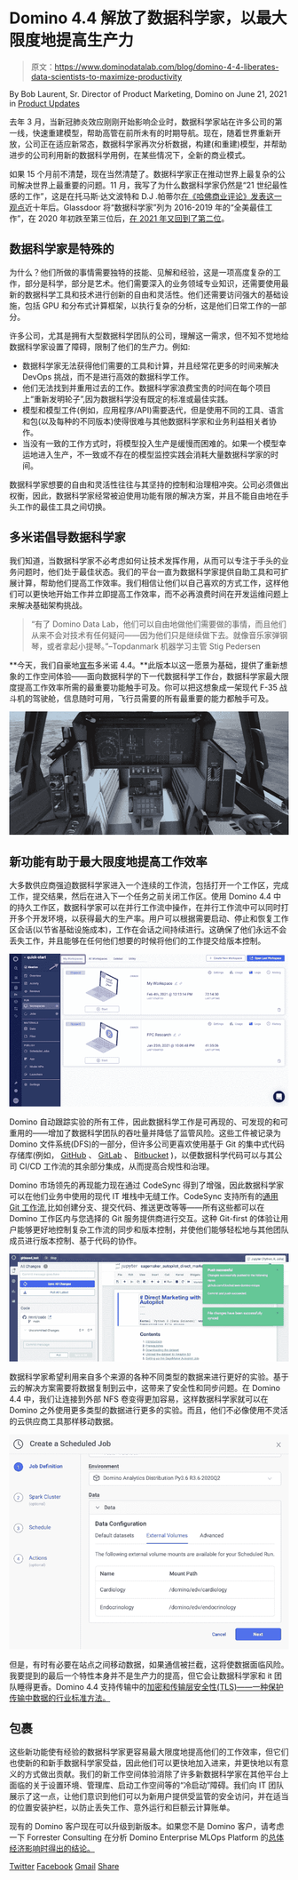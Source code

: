 # Domino 4.4 解放了数据科学家，以最大限度地提高生产力

> 原文：<https://www.dominodatalab.com/blog/domino-4-4-liberates-data-scientists-to-maximize-productivity>

By Bob Laurent, Sr. Director of Product Marketing, Domino on June 21, 2021 in [Product Updates](/blog/product-updates/)

去年 3 月，当新冠肺炎效应刚刚开始影响企业时，数据科学家站在许多公司的第一线，快速重建模型，帮助高管在前所未有的时期导航。现在，随着世界重新开放，公司正在适应新常态，数据科学家再次分析数据，构建(和重建)模型，并帮助进步的公司利用新的数据科学用例，在某些情况下，全新的商业模式。

如果 15 个月前不清楚，现在当然清楚了。数据科学家正在推动世界上最复杂的公司解决世界上最重要的问题。11 月，我写了为什么数据科学家仍然是“21 世纪最性感的工作”，这是在托马斯·达文波特和 D.J .帕蒂尔[在《哈佛商业评论》发表这一观点](https://hbr.org/2012/10/data-scientist-the-sexiest-job-of-the-21st-century)近十年后。Glassdoor 将“数据科学家”列为 2016-2019 年的“全美最佳工作”，在 2020 年初跌至第三位后，[在 2021 年又回到了第二位](https://www.glassdoor.com/List/Best-Jobs-in-America-LST_KQ0,20.htm)。

## 数据科学家是特殊的

为什么？他们所做的事情需要独特的技能、见解和经验，这是一项高度复杂的工作，部分是科学，部分是艺术。他们需要深入的业务领域专业知识，还需要使用最新的数据科学工具和技术进行创新的自由和灵活性。他们还需要访问强大的基础设施，包括 GPU 和分布式计算框架，以执行复杂的分析，这是他们日常工作的一部分。

许多公司，尤其是拥有大型数据科学团队的公司，理解这一需求，但不知不觉地给数据科学家设置了障碍，限制了他们的生产力。例如:

*   数据科学家无法获得他们需要的工具和计算，并且经常花更多的时间来解决 DevOps 挑战，而不是进行高效的数据科学工作。
*   他们无法找到并重用过去的工作。数据科学家浪费宝贵的时间在每个项目上“重新发明轮子”,因为数据科学没有既定的标准或最佳实践。
*   模型和模型工件(例如，应用程序/API)需要迭代，但是使用不同的工具、语言和包(以及每种的不同版本)使得很难与其他数据科学家和业务利益相关者协作。
*   当没有一致的工作方式时，将模型投入生产是缓慢而困难的。如果一个模型幸运地进入生产，不一致或不存在的模型监控实践会消耗大量数据科学家的时间。

数据科学家想要的自由和灵活性往往与其坚持的控制和治理相冲突。公司必须做出权衡，因此，数据科学家经常被迫使用功能有限的解决方案，并且不能自由地在手头工作的最佳工具之间切换。

## 多米诺倡导数据科学家

我们知道，当数据科学家不必考虑如何让技术发挥作用，从而可以专注于手头的业务问题时，他们处于最佳状态。我们的平台一直为数据科学家提供自助工具和可扩展计算，帮助他们提高工作效率。我们相信让他们以自己喜欢的方式工作，这样他们可以更快地开始工作并立即提高工作效率，而不必再浪费时间在开发运维问题上来解决基础架构挑战。

> “有了 Domino Data Lab，他们可以自由地做他们需要做的事情，而且他们从来不会对技术有任何疑问——因为他们只是继续做下去。就像音乐家弹钢琴，或者拿起小提琴。”–Topdanmark 机器学习主管 Stig Pedersen

**今天，我们自豪地[宣布](https://www.dominodatalab.com/news/domino-4-4-boosts-data-scientists-ability-to-work-the-way-they-want-and-maximize-productivity/)多米诺 4.4。**此版本以这一愿景为基础，提供了重新想象的工作空间体验——面向数据科学的下一代数据科学工作台，数据科学家最大限度提高工作效率所需的最重要功能触手可及。你可以把这想象成一架现代 F-35 战斗机的驾驶舱，信息随时可用，飞行员需要的所有最重要的能力都触手可及。

![](img/50c3127e7f1c9d0f14a16859ef1a0357.png "F-35 Cockpit (Credit: Lockheed Martin)")

## 新功能有助于最大限度地提高工作效率

大多数供应商强迫数据科学家进入一个连续的工作流，包括打开一个工作区，完成工作，提交结果，然后在进入下一个任务之前关闭工作区。使用 Domino 4.4 中的持久工作区，数据科学家可以在并行工作流中操作，在并行工作流中可以同时打开多个开发环境，以获得最大的生产率。用户可以根据需要启动、停止和恢复工作区会话(以节省基础设施成本)，工作在会话之间持续进行。这确保了他们永远不会丢失工作，并且能够在任何他们想要的时候将他们的工作提交给版本控制。

![Durable Workspaces allow users to start, stop, and resume workspace sessions as needed, with work that persists from session to session.](img/b67e8a4bedcc04f394a9ecdad10409ef.png "Starting, stopping, and resuming Durable Workspaces")

Domino 自动跟踪实验的所有工件，因此数据科学工作是可再现的、可发现的和可重用的——增加了数据科学团队的吞吐量并降低了监管风险。这些工件被记录为 Domino 文件系统(DFS)的一部分，但许多公司更喜欢使用基于 Git 的集中式代码存储库(例如， [GitHub](https://github.com/) 、 [GitLab](https://about.gitlab.com/) 、 [Bitbucket](https://bitbucket.org/) )，以便数据科学代码可以与其公司 CI/CD 工作流的其余部分集成，从而提高合规性和治理。

Domino 市场领先的再现能力现在通过 CodeSync 得到了增强，因此数据科学家可以在他们业务中使用的现代 IT 堆栈中无缝工作。CodeSync 支持所有的[通用 Git 工作流](https://www.atlassian.com/git/tutorials/comparing-workflows/feature-branch-workflow),比如创建分支、提交代码、推送更改等等——所有这些都可以在 Domino 工作区内与您选择的 Git 服务提供商进行交互。这种 Git-first 的体验让用户能够更好地控制复杂工作流的同步和版本控制，并使他们能够轻松地与其他团队成员进行版本控制、基于代码的协作。

![CodeSync gives users more control over the syncing and versioning of complex workflows to Git service providers.](img/74b2b4a38e0865edd1578451fd53a1c0.png "Using CodeSync to execute Git workflows from within Domino")

数据科学家希望利用来自多个来源的各种不同类型的数据来进行更好的实验。基于云的解决方案需要将数据复制到云中，这带来了安全性和同步问题。在 Domino 4.4 中，我们让连接到外部 NFS 卷变得更加容易，这样数据科学家就可以在 Domino 之外使用更多类型的数据进行更多的实验。而且，他们不必像使用不灵活的云供应商工具那样移动数据。

![We’ve made it easier to connect to External NFS Volumes for greater experimentation.](img/8ac14cd51d277c679f32864b0e4aaa95.png "Connecting to External NFS Volumes")

但是，有时有必要在站点之间移动数据，如果通信被拦截，这将使数据面临风险。我要提到的最后一个特性本身并不是生产力的提高，但它会让数据科学家和 it 团队睡得更香。Domino 4.4 支持传输中的[加密和传输层安全性(TLS)——一种保护传输中数据的行业标准方法。](https://admin.dominodatalab.com/en/latest/kubernetes/encryption-in-transit.html)

## 包裹

这些新功能使有经验的数据科学家更容易最大限度地提高他们的工作效率，但它们也使新的和新手数据科学家受益，因此他们可以更快地加入进来，并更快地以有意义的方式做出贡献。我们的新工作空间体验消除了许多新数据科学家在其他平台上面临的关于设置环境、管理库、启动工作空间等的“冷启动”障碍。我们向 IT 团队展示了这一点，让他们意识到他们可以为新用户提供受监管的安全访问，并在适当的位置安装护栏，以防止丢失工作、意外运行和巨额云计算账单。

现有的 Domino 客户现在可以升级到新版本。如果您不是 Domino 客户，请考虑一下 Forrester Consulting 在分析 Domino Enterprise MLOps Platform 的[总体经济影响时得出的结论。](https://www.dominodatalab.com/domino-business-impact-forrester-tei-report/)

[Twitter](/#twitter) [Facebook](/#facebook) [Gmail](/#google_gmail) [Share](https://www.addtoany.com/share#url=https%3A%2F%2Fwww.dominodatalab.com%2Fblog%2Fdomino-4-4-liberates-data-scientists-to-maximize-productivity%2F&title=Domino%204.4%20Liberates%20Data%20Scientists%20to%20Maximize%20Productivity)